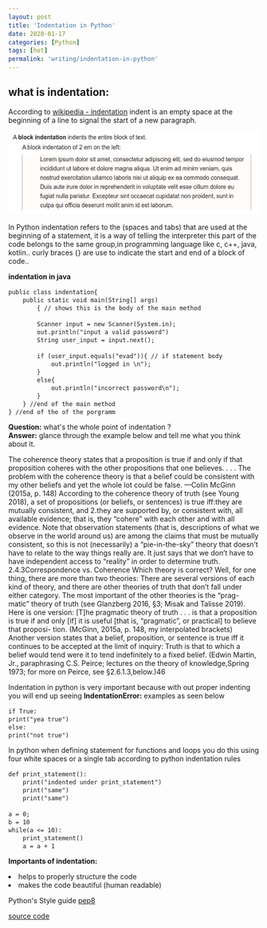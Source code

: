 ```yaml
---
layout: post
title: 'Indentation in Python'
date: 2020-01-17
categories: [Python]
tags: [hot]
permalink: 'writing/indentation-in-python'
---
```


## what is indentation:

According to [wikipedia - indentation](https://en.wikipedia.org/wiki/Indentation_(typesetting)) indent is an empty space at the beginning of a line to signal the start of a new paragraph.

![indent](/assets/images/indent.png)


   In Python indentation refers to the (spaces and tabs) that are used at the beginning of a statement, it is a way of telling the interpreter this part of the code belongs to the same group,in programming language like c, c++, java, kotlin.. curly braces {} are use to indicate the start and end of a block of code.. 

**indentation in java**
```
public class indentation{ 
	public static void main(String[] args)
		{ // shows this is the body of the main method
		
		Scanner input = new Scanner(System.in);
		out.println("input a valid password")
		String user_input = input.next();

		if (user_input.equals("evad")){ // if statement body     
			out.println("logged in \n");
		}  
		else{
			out.println("incorrect password\n");
		}
	} //end of the main method
} //end of the of the porgramm 

```

**Question:** what's the whole point of indentation ?<br>
**Answer:** glance through the example below and tell me what you think about it. 

The coherence theory states that a proposition is true if and only if that proposition coheres with the other propositions that one believes. . . . The problem with the coherence theory is that a belief could be consistent with my other beliefs and yet the whole lot could be false. —Colin McGinn (2015a, p. 148) According to the coherence theory of truth (see Young 2018), a set of propositions (or beliefs, or sentences) is true iff:they are mutually consistent, and 2.they are supported by, or consistent with, all available evidence; that is, they “cohere” with each other and with all evidence. Note that observation statements (that is, descriptions of what we observe in the
world around us) are among the claims that must be mutually consistent, so this is
not (necessarily) a “pie-in-the-sky” theory that doesn’t have to relate to the way things
really are. It just says that we don’t have to have independent access to “reality” in
order to determine truth.
2.4.3Correspondence vs. Coherence Which theory is correct? Well, for one thing, there are more than two theories: There
are several versions of each kind of theory, and there are other theories of truth that
don’t fall under either category. The most important of the other theories is the “prag-
matic” theory of truth (see Glanzberg 2016, §3; Misak and Talisse 2019). Here is one
version: [T]he pragmatic theory of truth . . . is that a proposition is true if and only
[if] it is useful [that is, “pragmatic”, or practical] to believe that proposi-
tion. (McGinn, 2015a, p. 148, my interpolated brackets)
Another version states that a belief, proposition, or sentence is true iff it continues to
be accepted at the limit of inquiry:
Truth is that to which a belief would tend were it to tend indefinitely to a fixed
belief. (Edwin Martin, Jr., paraphrasing C.S. Peirce; lectures on the theory of
knowledge,Spring 1973; for more on Peirce, see §2.6.1.3,below.)46<br>



Indentation in python is very important because with out proper indenting you will end up seeing **IndentationError:** examples as seen below

```
if True:
print("yea true")
else:
print("not true")
```

In python when defining statement for functions and loops you do this using four white spaces or a single tab according to python indentation rules


```
def print_statement():
    print("indented under print_statement")
    print("same")
    print("same")

a = 0;
b = 10
while(a <= 10):
    print_statement()
    a = a + 1
``` 

**Importants of indentation:**

<div>
	<li>helps to properly structure the code</li>
	<li>makes the code beautiful (human readable)</li>
</div>


Python's Style guide [pep8](https://www.python.org/dev/peps/pep-0008/#indentation)<br>

[source code](https://github.com/Daveads/indentation)
